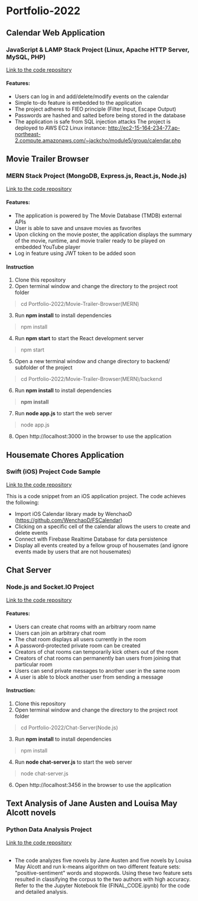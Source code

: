 # Portfolio-2022

## Calendar Web Application 
### JavaScript & LAMP Stack Project (Linux, Apache HTTP Server, MySQL, PHP)
[Link to the code repository](https://github.com/jackcho0301/Portfolio-2022/tree/master/Calendar(LAMP))
#### Features:
- Users can log in and add/delete/modify events on the calendar
- Simple to-do feature is embedded to the application
- The project adheres to FIEO principle (Filter Input, Escape Output)
- Passwords are hashed and salted before being stored in the database
- The application is safe from SQL injection attacks
The project is deployed to AWS EC2 Linux instance: http://ec2-15-164-234-77.ap-northeast-2.compute.amazonaws.com/~jackcho/module5/group/calendar.php


## Movie Trailer Browser
### MERN Stack Project (MongoDB, Express.js, React.js, Node.js)
[Link to the code repository](https://github.com/jackcho0301/Portfolio-2022/tree/master/Movie-Trailer-Browser(MERN))
#### Features:
- The application is powered by The Movie Database (TMDB) external APIs
- User is able to save and unsave movies as favorites
- Upon clicking on the movie poster, the application displays the summary of the movie, runtime, and movie trailer ready to be played on embedded YouTube player 
- Log in feature using JWT token to be added soon

#### Instruction
1. Clone this repository
2. Open terminal window and change the directory to the project root folder 
> cd Portfolio-2022/Movie-Trailer-Browser(MERN)
3. Run **npm install** to install dependencies
> npm install
4. Run **npm start** to start the React development server
> npm start
5. Open a new terminal window and change directory to backend/ subfolder of the project
> cd Portfolio-2022/Movie-Trailer-Browser(MERN)/backend
6. Run **npm install** to install dependencies
> **npm install**
7. Run **node app.js** to start the web server
> node app.js
8. Open http://localhost:3000 in the browser to use the application


## Housemate Chores Application
### Swift (iOS) Project Code Sample
[Link to the code repository](https://github.com/jackcho0301/Portfolio-2022/tree/master/Housemate-Chores-App(Swift))

This is a code snippet from an iOS application project. The code achieves the following:
- Import iOS Calendar library made by WenchaoD (https://github.com/WenchaoD/FSCalendar)
- Clicking on a specific cell of the calendar allows the users to create and delete events
- Connect with Firebase Realtime Database for data persistence
- Display all events created by a fellow group of housemates (and ignore events made by users that are not housemates)



## Chat Server
### Node.js and Socket.IO Project
[Link to the code repository](https://github.com/jackcho0301/Portfolio-2022/tree/master/Chat-Server(Node.js))
#### Features:
- Users can create chat rooms with an arbitrary room name
- Users can join an arbitrary chat room
- The chat room displays all users currently in the room
- A password-protected private room can be created
- Creators of chat rooms can temporarily kick others out of the room
- Creators of chat rooms can permanently ban users from joining that particular room
- Users can send private messages to another user in the same room 
- A user is able to block another user from sending a message

#### Instruction:
1. Clone this repository
2. Open terminal window and change the directory to the project root folder 
> cd Portfolio-2022/Chat-Server(Node.js)
3. Run **npm install** to install dependencies
> npm install
4. Run **node chat-server.js** to start the web server
> node chat-server.js
6. Open http://localhost:3456 in the browser to use the application



## Text Analysis of Jane Austen and Louisa May Alcott novels
### Python Data Analysis Project
[Link to the code repository](https://github.com/jackcho0301/Portfolio-2022/tree/master/Text-Analysis(Python)) <br> <br>
- The code analyzes five novels by Jane Austen and five novels by Louisa May Alcott and run k-means algorithm on two different feature sets: "positive-sentiment" words and stopwords. Using these two feature sets resulted in classifying the corpus to the two authors with high accuracy. Refer to the the Jupyter Notebook file (FINAL_CODE.ipynb) for the code and detailed analysis.

